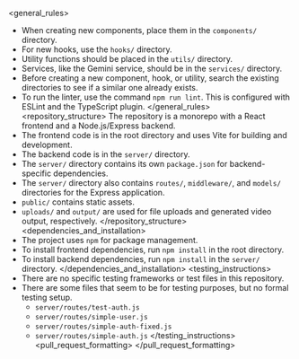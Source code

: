 <general_rules>
- When creating new components, place them in the `components/` directory.
- For new hooks, use the `hooks/` directory.
- Utility functions should be placed in the `utils/` directory.
- Services, like the Gemini service, should be in the `services/` directory.
- Before creating a new component, hook, or utility, search the existing directories to see if a similar one already exists.
- To run the linter, use the command `npm run lint`. This is configured with ESLint and the TypeScript plugin.
</general_rules>
<repository_structure>
The repository is a monorepo with a React frontend and a Node.js/Express backend.
- The frontend code is in the root directory and uses Vite for building and development.
- The backend code is in the `server/` directory.
- The `server/` directory contains its own `package.json` for backend-specific dependencies.
- The `server/` directory also contains `routes/`, `middleware/`, and `models/` directories for the Express application.
- `public/` contains static assets.
- `uploads/` and `output/` are used for file uploads and generated video output, respectively.
</repository_structure>
<dependencies_and_installation>
- The project uses `npm` for package management.
- To install frontend dependencies, run `npm install` in the root directory.
- To install backend dependencies, run `npm install` in the `server/` directory.
</dependencies_and_installation>
<testing_instructions>
- There are no specific testing frameworks or test files in this repository.
- There are some files that seem to be for testing purposes, but no formal testing setup.
  - `server/routes/test-auth.js`
  - `server/routes/simple-user.js`
  - `server/routes/simple-auth-fixed.js`
  - `server/routes/simple-auth.js`
</testing_instructions>
<pull_request_formatting>
</pull_request_formatting>
